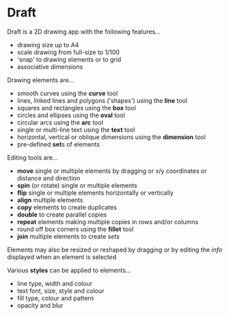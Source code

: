 <h1>Draft</h1>
Draft is a 2D drawing app with the following features...
<ul>
  <li>drawing size up to A4</li>
  <li>scale drawing from full-size to 1/100</li>
  <li>'snap' to drawing elements or to grid</li>
  <li>associative dimensions</li>
</ul>
Drawing elements are...
<ul>
  <li>smooth curves using the <b>curve</b> tool</li>
  <li>lines, linked lines and polygons ('shapes') using the <b>line</b> tool</li>
  <li>squares and rectangles using the <b>box</b> tool</li>
  <li>circles and ellipses using the <b>oval</b> tool</li>
  <li>circular arcs using the <b>arc</b> tool</li>
  <li>single or multi-line text using the <b>text</b> tool</li>
  <li>horizontal, vertical or oblique dimensions using the <b>dimension</b> tool</li>
  <li>pre-defined <b>set</b>s of elements</li>
</ul>
Editing tools are...
<ul>
  <li><b>move</b> single or multiple elements by dragging or x/y coordinates or distance and direction</li>
  <li><b>spin</b> (or rotate) single or multiple elements</li>
  <li><b>flip</b> single or multiple elements horizontally or vertically</li>
  <li><b>align</b> multiple elements</li>
  <li><b>copy</b> elements to create duplicates</li>
  <li><b>double</b> to create parallel copies</li>
  <li><b>repeat</b> elements making multiple copies in rows and/or columns</li>
  <li>round off box corners using the <b>fillet</b> tool</li>
  <li><b>join</b> multiple elements to create <i>sets</i></li>
</ul>
Elements may also be resized or reshaped by dragging or by editing the <i>info</i> displayed when an element is selected

Various <b>styles</b> can be applied to elements...
<ul>
  <li>line type, width and colour</li>
  <li>text font, size, style and colour</li>
  <li>fill type, colour and pattern</li>
  <li>opacity and blur</li>
</ul>

